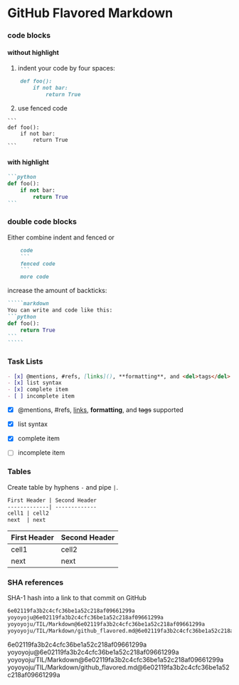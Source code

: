 # GitHub Flavored Markdown

### code blocks

#### without highlight

1. indent your code by four spaces:
```markdown
    def foo():
        if not bar:
            return True
```

2. use fenced code
`````
```
def foo():
    if not bar:
        return True
```
`````

#### with highlight

`````markdown
```python
def foo():
    if not bar:
        return True
```
`````

### double code blocks

Either combine indent and fenced or
`````markdown
    code
    ```
    fenced code
    ```
    more code
`````
increase the amount of backticks:
```````markdown
`````markdown
You can write and code like this:
```python
def foo():
    return True
```
`````
```````


### Task Lists
```markdown
- [x] @mentions, #refs, [links](), **formatting**, and <del>tags</del> supported
- [x] list syntax
- [x] complete item
- [ ] incomplete item
```
- [x] @mentions, #refs, [links](), **formatting**, and <del>tags</del> supported
- [x] list syntax
- [x] complete item
- [ ] incomplete item


### Tables
Create table by hyphens `-` and pipe `|`.

```markdown
First Header | Second Header
-------------| -------------
cell1 | cell2
next  | next
```
First Header | Second Header
-------------| -------------
cell1 | cell2
next  | next


### SHA references

SHA-1 hash into a link to that commit on GitHub
```markdown
6e02119fa3b2c4cfc36be1a52c218af09661299a
yoyoyoju@6e02119fa3b2c4cfc36be1a52c218af09661299a
yoyoyoju/TIL/Markdown@6e02119fa3b2c4cfc36be1a52c218af09661299a
yoyoyoju/TIL/Markdown/github_flavored.md@6e02119fa3b2c4cfc36be1a52c218af09661299a
```
6e02119fa3b2c4cfc36be1a52c218af09661299a
yoyoyoju@6e02119fa3b2c4cfc36be1a52c218af09661299a
yoyoyoju/TIL/Markdown@6e02119fa3b2c4cfc36be1a52c218af09661299a
yoyoyoju/TIL/Markdown/github_flavored.md@6e02119fa3b2c4cfc36be1a52c218af09661299a
